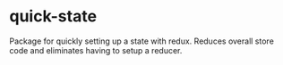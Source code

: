 # quick-state
Package for quickly setting up a state with redux. Reduces overall store code and eliminates having to setup a reducer.
